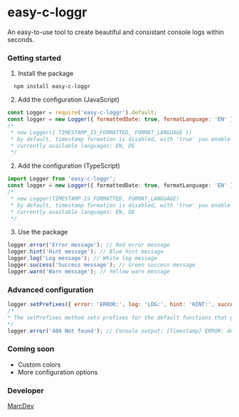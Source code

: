 # easy-c-loggr

An easy-to-use tool to create beautiful and consistant console logs within seconds.

### Getting started

1. Install the package

```
  npm install easy-c-loggr
```

2. Add the configuration (JavaScript)

```js
const Logger = require('easy-c-loggr').default;
const logger = new Logger({ formattedDate: true, formatLanguage: 'EN' });
/*
 * new Logger({ TIMESTAMP_IS_FORMATTED, FORMAT_LANGUAGE })
 * by default, timestamp formation is disabled, with 'true' you enable it and can choose the language
 * currently available languages: EN, DE
 */
```

2. Add the configuration (TypeScript)

```ts
import Logger from 'easy-c-loggr';
const logger = new Logger({ formattedDate: true, formatLanguage: 'EN' });
/*
 * new Logger(TIMESTAMP_IS_FORMATTED, FORMAT_LANGUAGE)
 * by default, timestamp formation is disabled, with 'true' you enable it and can choose the language
 * currently available languages: EN, DE
 */
```

3. Use the package

```js
logger.error('Error message'); // Red error message
logger.hint('Hint message'); // Blue hint message
logger.log('Log message'); // White log message
logger.success('Success message'); // Green success message
logger.warn('Warn message'); // Yellow warn message
```

### Advanced configuration
```js
logger.setPrefixes({ error: 'ERROR:', log: 'LOG:', hint: 'HINT:', success: 'OK', warn: 'WARN:' });
/*
* The setPrefixes method sets prefixes for the default functions that get added before EVERY log message.
*/
logger.error('404 Not found'); // Console output: [Timestamp] ERROR: 404 Not found
```

### Coming soon

- Custom colors
- More configuration options

### Developer

[MarcDev](https://github.com/MarcWebDev)
